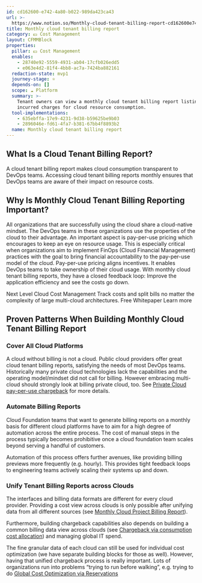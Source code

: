 ```yaml
---
id: cd162600-e742-4a80-b022-989da423ca43
url: >-
  https://www.notion.so/Monthly-cloud-tenant-billing-report-cd162600e7424a80b022989da423ca43
title: Monthly cloud tenant billing report
category: 💵 Cost Management
layout: CFMMBlock
properties:
  pillar: 💵 Cost Management
  enables:
    - 28740e92-5559-4931-ab04-17cfb026edd5
    - e063e4d2-81f4-4bb8-ac7a-7424ba882161
  redaction-state: mvp1
  journey-stage: ⭐️
  depends-on: []
  scope: ☁️ Platform
  summary: >-
    Tenant owners can view a monthly cloud tenant billing report listing all
    incurred charges for cloud resource consumption.
  tool-implementations:
    - 635ebffa-17e9-4231-9d38-b59625be9b03
    - 2896046e-fd61-4fa7-b381-67bb4f8893b2
  name: Monthly cloud tenant billing report
---
```


## What Is a Cloud Tenant Billing Report?

A cloud tenant billing report makes cloud consumption transparent to DevOps teams. Accessing cloud tenant billing reports monthly ensures that DevOps teams are aware of their impact on resource costs.    

## Why Is Monthly Cloud Tenant Billing Reporting Important?

All organizations that are successfully using the cloud share a cloud-native mindset. The DevOps teams in these organizations use the properties of the cloud to their advantage. An important aspect is pay-per-use pricing which encourages to keep an eye on resource usage. This is especially critical when organizations aim to implement FinOps (Cloud Financial Management) practices with the goal to bring financial accountability to the pay-per-use model of the cloud. Pay-per-use pricing aligns incentives. It enables DevOps teams to take ownership of their cloud usage. With monthly cloud tenant billing reports, they have a closed feedback loop: Improve the application efficiency and see the costs go down.

<!--notion-markdown-cms:raw-->
<CallToAction>
  <CtaHeader>Next Level Cloud Cost Management</CtaHeader>
  <CtaText>Track costs and split bills no matter the complexity of large multi-cloud architectures.</CtaText>
  <CtaButton class="btn-primary" url="https://www.meshcloud.io/finops/">Free Whitepaper</CtaButton>
  <CtaButton class="btn-secondary" url="https://www.meshcloud.io/2020/12/23/the-2021-guide-to-multi-cloud-billing-and-cost-management/">Learn more</CtaButton>
</CallToAction>

## Proven Patterns When Building Monthly Cloud Tenant Billing Report

### Cover All Cloud Platforms

A cloud without billing is not a cloud. Public cloud providers offer great cloud tenant billing reports, satisfying the needs of most DevOps teams. Historically many private cloud technologies lack the capabilities and the operating model/mindset did not call for billing. However embracing multi-cloud should strongly look at billing private cloud, too. See [Private Cloud pay-per-use chargeback](/maturity-model/cost-management/private-cloud-pay-per-use-chargeback.md) for more details.

### Automate Billing Reports

Cloud Foundation teams that want to generate billing reports on a monthly basis for different cloud platforms have to aim for a high degree of automation across the entire process. The cost of manual steps in the process typically becomes prohibitive once a cloud foundation team scales beyond serving a handful of customers. 

Automation of this process offers further avenues, like providing billing previews more frequently (e.g. hourly). This provides tight feedback loops to engineering teams actively scaling their systems up and down.

### Unify Tenant Billing Reports across Clouds

The interfaces and billing data formats are different for every cloud provider. Providing a cost view across clouds is only possible after unifying data from all different sources (see [Monthly Cloud Project Billing Report](/maturity-model/cost-management/monthly-cloud-project-billing-report.md)).

Furthermore, building chargeback capabilities also depends on building a common billing data view across clouds (see [Chargeback via consumption cost allocation](/maturity-model/cost-management/chargeback-via-consumption-cost-allocation.md)) and managing global IT spend.

The fine granular data of each cloud can still be used for individual cost optimization (we have separate building blocks for those as well). However, having that unified chargeback process is really important. Lots of organizations run into problems “trying to run before walking”, e.g. trying to do [Global Cost Optimization via Reservations](/maturity-model/cost-management/global-cost-optimization-via-reservations.md)